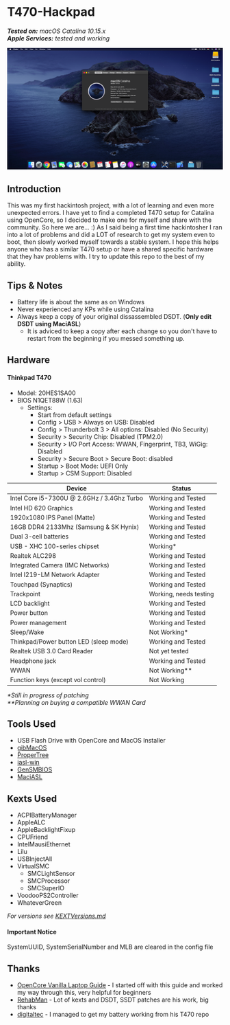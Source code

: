 # T470-Hackpad
***Tested on:*** *macOS Catalina 10.15.x*\
***Apple Services:*** *tested and working*

![macOS Catalina on the ThinkPad T470](/catalina-t470.png)

## Introduction
This was my first hackintosh project, with a lot of learning and even more unexpected errors. I have yet to find a completed T470 setup for Catalina using OpenCore, so I decided to make one for myself and share with the community. So here we are... :) As I said being a first time hackintosher I ran into a lot of problems and did a LOT of research to get my system even to boot, then slowly worked myself towards a stable system. I hope this helps anyone who has a similar T470 setup or have a shared specific hardware that they hav problems with. I try to update this repo to the best of my ability.

## Tips & Notes
- Battery life is about the same as on Windows
- Never experienced any KPs while using Catalina
- Always keep a copy of your original dissassembled DSDT. (**Only edit DSDT using MaciASL**)
  - It is adviced to keep a copy after each change so you don't have to restart from the beginning if you messed something up.

## Hardware
#### Thinkpad T470
- Model: 20HES1SA00
- BIOS N1QET88W (1.63)
  - Settings:
    - Start from default settings
    - Config > USB > Always on USB: Disabled
    - Config > Thunderbolt 3 > All options: Disabled (No Security)
    - Security > Security Chip: Disabled (TPM2.0)
    - Security > I/O Port Access: WWAN, Fingerprint, TB3, WiGig: Disabled
    - Security > Secure Boot > Secure Boot: disabled
    - Startup > Boot Mode: UEFI Only
    - Startup > CSM Support: Disabled

| Device                                      | Status                 |
|---------------------------------------------|------------------------|
| Intel Core i5-7300U @ 2.6GHz / 3.4Ghz Turbo | Working and Tested     |
| Intel HD 620 Graphics                       | Working and Tested     |
| 1920x1080 IPS Panel (Matte)                 | Working and Tested     |
| 16GB DDR4 2133Mhz (Samsung & SK Hynix)      | Working and Tested     |
| Dual 3-cell batteries                       | Working and Tested     |
| USB - XHC 100-series chipset                | Working*               |
| Realtek ALC298                              | Working and Tested     |
| Integrated Camera (IMC Networks)            | Working and Tested     |
| Intel I219-LM Network Adapter               | Working and Tested     |
| Touchpad (Synaptics)                        | Working and Tested     |
| Trackpoint                                  | Working, needs testing |
| LCD backlight                               | Working and Tested     |
| Power button                                | Working and Tested     |
| Power management                            | Working and Tested     |
| Sleep/Wake                                  | Not Working*           |
| Thinkpad/Power button LED (sleep mode)      | Working and Tested     |
| Realtek USB 3.0 Card Reader                 | Not yet tested         |
| Headphone jack                              | Working and Tested     |
| WWAN                                        | Not Working**          |
| Function keys (except vol control)          | Not Working            |

_\*Still in progress of patching_\
_\*\*Planning on buying a compatible WWAN Card_

## Tools Used
- USB Flash Drive with OpenCore and MacOS Installer
- [gibMacOS](https://github.com/corpnewt/gibMacOS)
- [ProperTree](https://github.com/corpnewt/ProperTree)
- [iasl-win](https://www.acpica.org/downloads/binary-tools)
- [GenSMBIOS](https://github.com/corpnewt/GenSMBIOS)
- [MaciASL](https://bitbucket.org/RehabMan/os-x-maciasl-patchmatic/downloads/)

## Kexts Used
- ACPIBatteryManager
- AppleALC
- AppleBacklightFixup
- CPUFriend
- IntelMausiEthernet
- Lilu
- USBInjectAll
- VirtualSMC
  - SMCLightSensor
  - SMCProcessor
  - SMCSuperIO
- VoodooPS2Controller
- WhateverGreen

_For versions see [KEXTVersions.md](/KEXTVersions.md)_

#### Important Notice
SystemUUID, SystemSerialNumber and MLB are cleared in the config file 

## Thanks
- [OpenCore Vanilla Laptop Guide](https://dortania.github.io/vanilla-laptop-guide/) - I started off with this guide and worked my way through this, very helpful for beginners
- [RehabMan](https://github.com/RehabMan) - Lot of kexts and DSDT, SSDT patches are his work, big thanks
- [digitaltec](https://github.com/digitalec/) - I managed to get my battery working from his T470 repo

